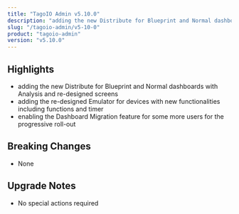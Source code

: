 ```yaml
---
title: "TagoIO Admin v5.10.0"
description: "adding the new Distribute for Blueprint and Normal dashboards with Analysis and re-designed screens"
slug: "/tagoio-admin/v5-10-0"
product: "tagoio-admin"
version: "v5.10.0"
---
```


## Highlights

- adding the new Distribute for Blueprint and Normal dashboards with Analysis and re-designed screens
- adding the re-designed Emulator for devices with new functionalities including functions and timer
- enabling the Dashboard Migration feature for some more users for the progressive roll-out

## Breaking Changes

- None

## Upgrade Notes

- No special actions required
